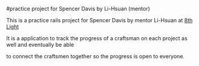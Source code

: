 #practice project for Spencer Davis by Li-Hsuan (mentor)

This is a practice rails project for Spencer Davis by mentor Li-Hsuan at [8th Light](http://www.8thLight.com/)

It is a application to track the progress of a craftsman on each project as well and eventually be able

to connect the craftsmen together so the progress is open to everyone.  

